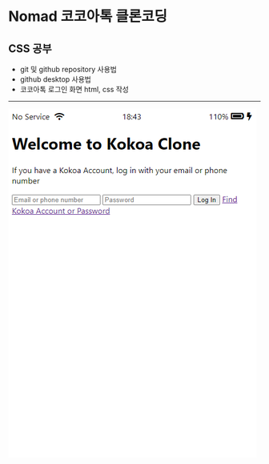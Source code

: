 Nomad 코코아톡 클론코딩
==============
## CSS 공부

* git 및 github repository 사용법
* github desktop 사용법
* 코코아톡 로그인 화면 html, css 작성

-----------------

![200731](https://github.com/HyeongJun94/cs_study/blob/master/daily/deukyeon/img/200731.PNG)
